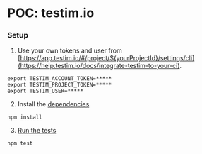 # POC: testim.io

### Setup

1. Use your own tokens and user from [https://app.testim.io/#/project/${yourProjectId}/settings/cli](https://help.testim.io/docs/integrate-testim-to-your-ci).

```
export TESTIM_ACCOUNT_TOKEN=*****
export TESTIM_PROJECT_TOKEN=*****
export TESTIM_USER=*****
```

2. Install the [dependencies](./package.json)

```
npm install
```

3. [Run the tests](./run.sh)

```
npm test
```
